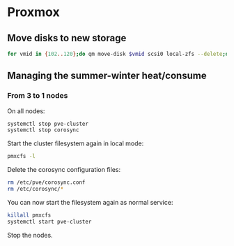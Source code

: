 # Proxmox

## Move disks to new storage

```bash
for vmid in {102..120};do qm move-disk $vmid scsi0 local-zfs --delete;done
```

## Managing the summer-winter heat/consume

### From 3 to 1 nodes

On all nodes:

```bash
systemctl stop pve-cluster
systemctl stop corosync
```

Start the cluster filesystem again in local mode:

```bash
pmxcfs -l
```

Delete the corosync configuration files:

```bash
rm /etc/pve/corosync.conf
rm /etc/corosync/*
```

You can now start the filesystem again as normal service:

```bash
killall pmxcfs
systemctl start pve-cluster
```

Stop the nodes.
